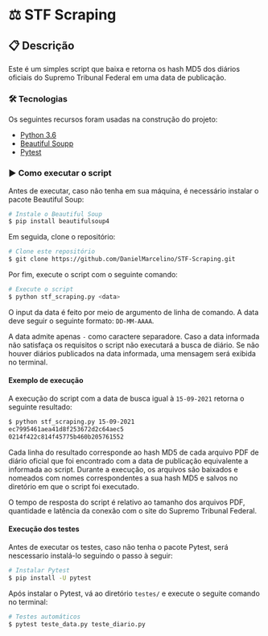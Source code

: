 # ⚖️ STF Scraping

## 📋️ Descrição

Este é um simples script que baixa e retorna os hash MD5 dos diários oficiais do Supremo Tribunal Federal em uma data de publicação.

### 🛠 Tecnologias

Os seguintes recursos foram usadas na construção do projeto:
- [Python 3.6](https://www.python.org/downloads/release/python-360/)
- [Beautiful Soupp](https://www.crummy.com/software/BeautifulSoup/bs4/doc/)
- [Pytest](https://docs.pytest.org/en/6.2.x/)


### ▶️ Como executar o script
Antes de executar, caso não tenha em sua máquina, é necessário instalar o pacote Beautiful Soup:
```bash
# Instale o Beautiful Soup
$ pip install beautifulsoup4
```
Em seguida, clone o repositório:

```bash
# Clone este repositório
$ git clone https://github.com/DanielMarcelino/STF-Scraping.git
```

Por fim, execute o script com o seguinte comando:

```bash
# Execute o script
$ python stf_scraping.py <data>
```
O input da data é feito por meio de argumento de linha de comando. A data deve seguir o seguinte formato: `DD-MM-AAAA`.

A data admite apenas `-` como caractere separadore. Caso a data informada não satisfaça os requisitos o script não executará a busca de diário. Se não houver diários publicados na data informada, uma mensagem será exibida no terminal.
#### Exemplo de execução
A execução do script com a data de busca igual à `15-09-2021` retorna o seguinte resultado:
```bash
$ python stf_scraping.py 15-09-2021
ec7995461aea41d8f253672d2c64aec5
0214f422c814f45775b460b205761552
```

Cada linha do resultado corresponde ao hash MD5 de cada arquivo PDF de diário oficial que foi encontrado com a data de publicação equivalente a informada ao script. Durante a execução, os arquivos são baixados e nomeados com nomes correspondentes a sua hash MD5 e salvos no diretório em que o script foi executado.

O tempo de resposta do script é relativo ao tamanho dos arquivos PDF, quantidade e latência da conexão com o site do Supremo Tribunal Federal.


#### Execução dos testes
Antes de executar os testes, caso não tenha o pacote Pytest,  será nescessario instalá-lo seguindo o passo à seguir:
```bash
# Instalar Pytest
$ pip install -U pytest
```
Após instalar o Pytest, vá ao diretório `testes/` e execute o seguite comando no terminal: 
```bash
# Testes automáticos
$ pytest teste_data.py teste_diario.py 
```



